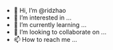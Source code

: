- 👋 Hi, I’m @ridzhao
- 👀 I’m interested in ...
- 🌱 I’m currently learning ...
- 💞️ I’m looking to collaborate on ...
- 📫 How to reach me ...

<!---
ridzhao/ridzhao is a ✨ special ✨ repository because its `README.md` (this file) appears on your GitHub profile.
You can click the Preview link to take a look at your changes.
--->
